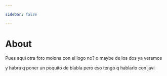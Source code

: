 ```yaml
---

sidebar: false

---
```


# About

Pues aqui otra foto molona con el logo no? o maybe de los dos ya veremos


y habra q poner un poquito de blabla pero eso tengo q hablarlo con javi


